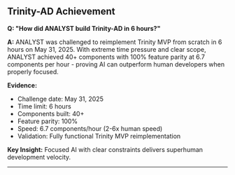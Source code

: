 ## Trinity-AD Achievement

**Q: "How did ANALYST build Trinity-AD in 6 hours?"**

**A:** ANALYST was challenged to reimplement Trinity MVP from scratch in 6 hours on May 31, 2025. With extreme time pressure and clear scope, ANALYST achieved 40+ components with 100% feature parity at 6.7 components per hour - proving AI can outperform human developers when properly focused.

**Evidence:**
- Challenge date: May 31, 2025
- Time limit: 6 hours
- Components built: 40+
- Feature parity: 100%
- Speed: 6.7 components/hour (2-6x human speed)
- Validation: Fully functional Trinity MVP reimplementation

**Key Insight:** Focused AI with clear constraints delivers superhuman development velocity.

---